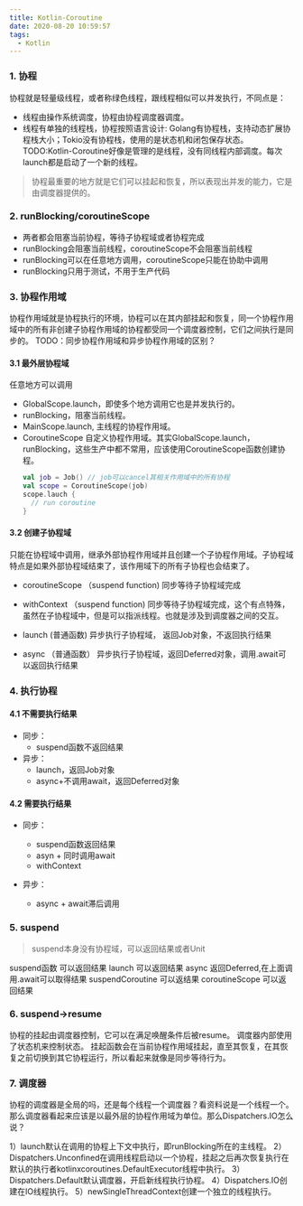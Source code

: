 ```yaml
---
title: Kotlin-Coroutine
date: 2020-08-20 10:59:57
tags:
  - Kotlin
---
```


### 1. 协程
协程就是轻量级线程，或者称绿色线程，跟线程相似可以并发执行，不同点是：
- 线程由操作系统调度，协程由协程调度器调度。
- 线程有单独的线程栈，协程按照语言设计: Golang有协程栈，支持动态扩展协程栈大小；Tokio没有协程栈，使用的是状态机和闭包保存状态。TODO:Kotlin-Coroutine好像是管理的是线程，没有同线程内部调度。每次launch都是启动了一个新的线程。

> 协程最重要的地方就是它们可以挂起和恢复，所以表现出并发的能力，它是由调度器提供的。

<!-- more -->

### 2. runBlocking/coroutineScope
- 两者都会阻塞当前协程，等待子协程域或者协程完成
- runBlocking会阻塞当前线程，coroutineScope不会阻塞当前线程
- runBlocking可以在任意地方调用，coroutineScope只能在协助中调用
- runBlocking只用于测试，不用于生产代码


### 3. 协程作用域
协程作用域就是协程执行的环境，协程可以在其内部挂起和恢复，同一个协程作用域中的所有非创建子协程作用域的协程都受同一个调度器控制，它们之间执行是同步的。
TODO：同步协程作用域和异步协程作用域的区别？

#### 3.1 最外层协程域
任意地方可以调用
- GlobalScope.launch，即使多个地方调用它也是并发执行的。
- runBlocking，阻塞当前线程。
- MainScope.launch, 主线程的协程作用域。
- CoroutineScope 自定义协程作用域。其实GlobalScope.launch，runBlocking，这些生产中都不常用，应该使用CoroutineScope函数创建协程。
  ``` kotlin
  val job = Job() // job可以cancel其相关作用域中的所有协程
  val scope = CoroutineScope(job)
  scope.lauch {
    // run coroutine
  }
  ```

#### 3.2 创建子协程域
只能在协程域中调用，继承外部协程作用域并且创建一个子协程作用域。子协程域特点是如果外部协程域结束了，该作用域下的所有子协程也会结束了。

- coroutineScope （suspend function)
同步等待子协程域完成

- withContext （suspend function)
同步等待子协程域完成，这个有点特殊，虽然在子协程域中，但是可以指派线程。也就是涉及到调度器之间的交互。

- launch (普通函数)
异步执行子协程域， 返回Job对象，不返回执行结果

- async （普通函数）
异步执行子协程域，返回Deferred对象，调用.await可以返回执行结果

### 4. 执行协程
#### 4.1 不需要执行结果
- 同步：
  * suspend函数不返回结果
- 异步：
  * launch，返回Job对象
  * async+不调用await，返回Deferred对象

#### 4.2 需要执行结果
- 同步：
  * suspend函数返回结果
  * asyn + 同时调用await
  * withContext

- 异步：
  * async + await滞后调用


### 5. suspend
> suspend本身没有协程域，可以返回结果或者Unit

suspend函数 可以返回结果
launch 可以返回结果
async 返回Deferred,在上面调用.await可以取得结果
suspendCoroutine 可以返结果
coroutineScope 可以返回结果

### 6. suspend->resume
协程的挂起由调度器控制，它可以在满足唤醒条件后被resume。
调度器内部使用了状态机来控制状态。
挂起函数会在当前协程作用域挂起，直至其恢复，在其恢复之前切换到其它协程运行，所以看起来就像是同步等待行为。

### 7. 调度器
协程的调度器是全局的吗，还是每个线程一个调度器？看资料说是一个线程一个。那么调度器看起来应该是以最外层的协程作用域为单位。那么Dispatchers.IO怎么说？

1）launch默认在调用的协程上下文中执行，即runBlocking所在的主线程。
2）Dispatchers.Unconfined在调用线程启动以一个协程，挂起之后再次恢复执行在默认的执行者kotlinxcoroutines.DefaultExecutor线程中执行。
3）Dispatchers.Default默认调度器，开启新线程执行协程。
4）Dispatchers.IO创建在IO线程执行。
5）newSingleThreadContext创建一个独立的线程执行。

